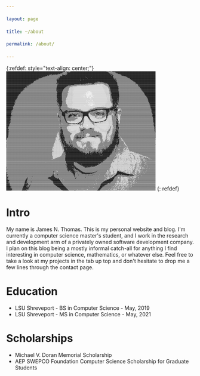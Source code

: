 ```yaml
---

layout: page

title: ~/about

permalink: /about/

---
```

{:refdef: style="text-align: center;"}
![Me](/assets/images/asciified_400x320.jpg)
{: refdef}

# Intro

My name is James N. Thomas. This is my personal website and blog. I'm currently a computer science master's student, and I work in the research and development arm of a privately owned software development company. I plan on this blog being a mostly informal catch-all for anything I find interesting in computer science, mathematics, or whatever else. Feel free to take a look at my projects in the tab up top and don't hesitate to drop me a few lines through the contact page.

# Education

* LSU Shreveport - BS in Computer Science - May, 2019
* LSU Shreveport - MS in Computer Science - May, 2021

# Scholarships

* Michael V. Doran Memorial Scholarship
* AEP SWEPCO Foundation Computer Science Scholarship for Graduate Students